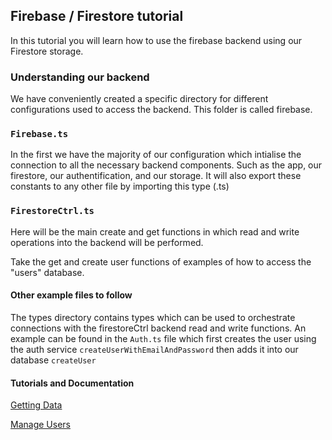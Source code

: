 ## Firebase / Firestore tutorial

In this tutorial you will learn how to use the firebase backend using our Firestore
storage.

### Understanding our backend

We have conveniently created a specific directory for different configurations used 
to access the backend. This folder is called firebase.

### ``Firebase.ts``
In the first we have the majority of our configuration which intialise the connection
to all the necessary backend components. Such as the app, our firestore, our authentification, and our storage. It will also export these constants to any other file by importing this type (.ts)

### ``FirestoreCtrl.ts``

Here will be the main create and get functions in which read and write operations into 
the backend will be performed.

Take the get and create user functions of examples of how to access the "users" database.


#### Other example files to follow

The types directory contains types which can be used to orchestrate connections with the 
firestoreCtrl backend read and write functions. An example can be found in the ``Auth.ts`` file which first creates the user using the auth service ``createUserWithEmailAndPassword`` then adds it into our database ``createUser``

#### Tutorials and Documentation

[Getting Data](https://firebase.google.com/docs/firestore/query-data/get-data)

[Manage Users](https://firebase.google.com/docs/auth/web/manage-users)

